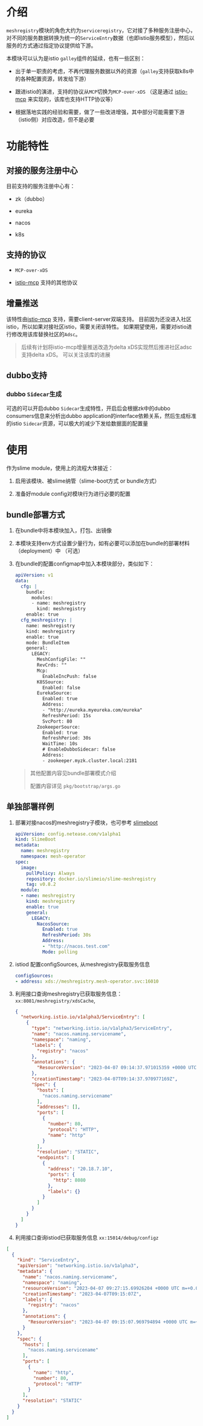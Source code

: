
# 介绍

`meshregistry`模块的角色大约为`serviceregistry`，它对接了多种服务注册中心，对不同的服务数据转换为统一的`ServiceEntry`数据（也即istio服务模型），然后以服务的方式通过指定协议提供给下游。

本模块可以认为是istio `galley`组件的延续，也有一些区别：

* 出于单一职责的考虑，不再代理服务数据以外的资源（`galley`支持获取k8s中的各种配置资源，转发给下游）

* 跟进istio的演进，支持的协议从`MCP`切换为`MCP-over-xDS` （这是通过 [istio-mcp](https://github.com/slime-io/istio-mcp) 来实现的，该库也支持HTTP协议等）

* 根据落地实践的经验和需要，做了一些改进增强，其中部分可能需要下游（istio侧）对应改造，但不是必要

# 功能特性

## 对接的服务注册中心

目前支持的服务注册中心有：

* zk（dubbo）

* eureka

* nacos

* k8s



## 支持的协议

* `MCP-over-xDS` 

* [istio-mcp](https://github.com/slime-io/istio-mcp) 支持的其他协议



## 增量推送

该特性由[istio-mcp](https://github.com/slime-io/istio-mcp) 支持，需要client-server双端支持。 目前因为还没进入社区istio，所以如果对接社区istio，需要关闭该特性。 如果期望使用，需要对istio进行修改用该库替换社区的`Adsc`。



> 后续有计划将istio-mcp增量推送改造为delta xDS实现然后推进社区adsc支持delta xDS。 可以关注该库的进展



## dubbo支持

### dubbo `Sidecar`生成

可选的可以开启dubbo `Sidecar`生成特性，开启后会根据zk中的dubbo consumers信息来分析出dubbo application的interface依赖关系，然后生成标准的istio `Sidecar`资源，可以极大的减少下发给数据面的配置量

# 使用

作为slime module，使用上的流程大体接近：

1. 启用该模块、被slime纳管（slime-boot方式 or bundle方式）

2. 准备好module config对模块行为进行必要的配置

## bundle部署方式

1. 在bundle中将本模块加入，打包、出镜像

2. 本模块支持env方式设置少量行为，如有必要可以添加在bundle的部署材料（deployment）中 （可选）

3. 在bundle的配置configmap中加入本模块部分，类似如下：

   ```yaml
   apiVersion: v1
   data:
     cfg: |
       bundle:
         modules:
         - name: meshregistry
           kind: meshregistry
       enable: true
     cfg_meshregistry: |
       name: meshregistry
       kind: meshregistry
       enable: true
       mode: BundleItem
       general:
         LEGACY:
           MeshConfigFile: ""
           RevCrds: ""
           Mcp:
             EnableIncPush: false
           K8SSource:
             Enabled: false
           EurekaSource:
             Enabled: true
             Address:
             - "http://eureka.myeureka.com/eureka"
             RefreshPeriod: 15s
             SvcPort: 80
           ZookeeperSource:
             Enabled: true
             RefreshPeriod: 30s
             WaitTime: 10s
             # EnableDubboSidecar: false
             Address:
             - zookeeper.myzk.cluster.local:2181
   ```

   > 其他配置内容见bundle部署模式介绍
   >
   > 配置内容详见 `pkg/bootstrap/args.go`

## 单独部署样例

1. 部署对接nacos的meshregistry子模块，也可参考 [slimeboot](../../../../../../doc/zh/slime-boot.md/#meshregistry安装样例)

   ```yaml
   apiVersion: config.netease.com/v1alpha1
   kind: SlimeBoot
   metadata:
     name: meshregistry
     namespace: mesh-operator
   spec:
     image:
       pullPolicy: Always
       repository: docker.io/slimeio/slime-meshregistry
       tag: v0.8.2
     module:
     - name: meshregistry
       kind: meshregistry
       enable: true
       general:
         LEGACY:
           NacosSource:
             Enabled: true
             RefreshPeriod: 30s
             Address:
             - "http://nacos.test.com"
             Mode: polling
   ```

2. istiod 配置configSources, 从meshregistry获取服务信息

   ```yaml
   configSources:
   - address: xds://meshregistry.mesh-operator.svc:16010
   ```
   
3. 利用接口查询meshregistry已获取服务信息：`xx:8081/meshregistry/xdsCache`,

   ```json
   {
     "networking.istio.io/v1alpha3/ServiceEntry": [
       {
         "type": "networking.istio.io/v1alpha3/ServiceEntry",
         "name": "nacos.naming.servicename",
         "namespace": "naming",
         "labels": {
           "registry": "nacos"
         },
         "annotations": {
           "ResourceVersion": "2023-04-07 09:14:37.971015359 +0000 UTC m=+246.064642097"
         },
         "creationTimestamp": "2023-04-07T09:14:37.970977169Z",
         "Spec": {
           "hosts": [
             "nacos.naming.servicename"
           ],
           "addresses": [],
           "ports": [
             {
               "number": 80,
               "protocol": "HTTP",
               "name": "http"
             }
           ],
           "resolution": "STATIC",
           "endpoints": [
             {
               "address": "20.18.7.10",
               "ports": {
                 "http": 8080
               },
               "labels": {}
             }
           ]
         }
       }
     ]
   }
   ```

4.  利用接口查询istiod已获取服务信息 `xx:15014/debug/configz `

   ```json
   [
     {
       "kind": "ServiceEntry",
       "apiVersion": "networking.istio.io/v1alpha3",
       "metadata": {
         "name": "nacos.naming.servicename",
         "namespace": "naming",
         "resourceVersion": "2023-04-07 09:27:15.69926204 +0000 UTC m=+0.090193089",
         "creationTimestamp": "2023-04-07T09:15:07Z",
         "labels": {
           "registry": "nacos"
         },
         "annotations": {
           "ResourceVersion": "2023-04-07 09:15:07.969794894 +0000 UTC m=+276.063421634"
         }
       },
       "spec": {
         "hosts": [
           "nacos.naming.servicename"
         ],
         "ports": [
           {
             "name": "http",
             "number": 80,
             "protocol": "HTTP"
           }
         ],
         "resolution": "STATIC"
       }
     }
   ]
   ```